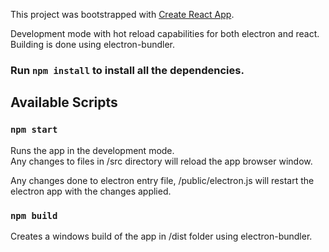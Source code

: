 This project was bootstrapped with [Create React App](https://github.com/facebook/create-react-app).

Development mode with hot reload capabilities for both electron and react.
Building is done using electron-bundler.

### Run `npm install` to install all the dependencies.

## Available Scripts

### `npm start`

Runs the app in the development mode.<br />
Any changes to files in /src directory will reload the app browser window.

Any changes done to electron entry file, /public/electron.js will restart the electron app with the changes applied.

### `npm build`

Creates a windows build of the app in /dist folder using electron-bundler.
